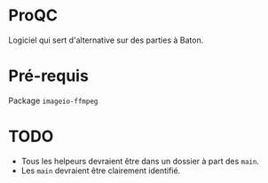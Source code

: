 # ProQC
Logiciel qui sert d'alternative sur des parties à Baton.

# Pré-requis
Package `imageio-ffmpeg`

# TODO
* Tous les helpeurs devraient être dans un dossier à part des `main`.
* Les `main` devraient être clairement identifié.